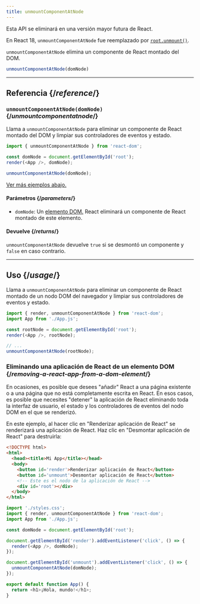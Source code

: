 ```yaml
---
title: unmountComponentAtNode
---
```


<Deprecated>

Esta API se eliminará en una versión mayor futura de React.

En React 18, `unmountComponentAtNode` fue reemplazado por [`root.unmount()`](/reference/react-dom/client/createRoot#root-unmount).

</Deprecated>

<Intro>

`unmountComponentAtNode` elimina un componente de React montado del DOM.

```js
unmountComponentAtNode(domNode)
```

</Intro>

<InlineToc />

---

## Referencia {/*reference*/}

### `unmountComponentAtNode(domNode)` {/*unmountcomponentatnode*/}

Llama a `unmountComponentAtNode` para eliminar un componente de React montado del DOM y limpiar sus controladores de eventos y estado.

```js
import { unmountComponentAtNode } from 'react-dom';

const domNode = document.getElementById('root');
render(<App />, domNode);

unmountComponentAtNode(domNode);
```

[Ver más ejemplos abajo.](#usage)

#### Parámetros {/*parameters*/}

* `domNode`: Un [elemento DOM.](https://developer.mozilla.org/en-US/docs/Web/API/Element) React eliminará un componente de React montado de este elemento.

#### Devuelve {/*returns*/}

`unmountComponentAtNode` devuelve `true` si se desmontó un componente y `false` en caso contrario.

---

## Uso {/*usage*/}

Llama a `unmountComponentAtNode` para eliminar un <CodeStep step={1}>componente de React montado</CodeStep> de un <CodeStep step={2}>nodo DOM del navegador</CodeStep> y limpiar sus controladores de eventos y estado.

```js [[1, 5, "<App />"], [2, 5, "rootNode"], [2, 8, "rootNode"]]
import { render, unmountComponentAtNode } from 'react-dom';
import App from './App.js';

const rootNode = document.getElementById('root');
render(<App />, rootNode);

// ...
unmountComponentAtNode(rootNode);
```


### Eliminando una aplicación de React de un elemento DOM {/*removing-a-react-app-from-a-dom-element*/}

En ocasiones, es posible que desees "añadir" React a una página existente o a una página que no está completamente escrita en React. En esos casos, es posible que necesites "detener" la aplicación de React eliminando toda la interfaz de usuario, el estado y los controladores de eventos del nodo DOM en el que se renderizó.

En este ejemplo, al hacer clic en "Renderizar aplicación de React" se renderizará una aplicación de React. Haz clic en "Desmontar aplicación de React" para destruirla:

<Sandpack>

```html index.html
<!DOCTYPE html>
<html>
  <head><title>Mi App</title></head>
  <body>
    <button id='render'>Renderizar aplicación de React</button>
    <button id='unmount'>Desmontar aplicación de React</button>
    <!-- Este es el nodo de la aplicación de React -->
    <div id='root'></div>
  </body>
</html>
```

```js src/index.js active
import './styles.css';
import { render, unmountComponentAtNode } from 'react-dom';
import App from './App.js';

const domNode = document.getElementById('root');

document.getElementById('render').addEventListener('click', () => {
  render(<App />, domNode);
});

document.getElementById('unmount').addEventListener('click', () => {
  unmountComponentAtNode(domNode);
});
```

```js src/App.js
export default function App() {
  return <h1>¡Hola, mundo!</h1>;
}
```

</Sandpack>
